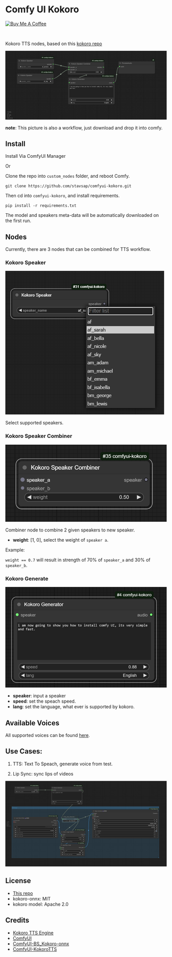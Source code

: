 # Comfy UI Kokoro

<a href="https://www.buymeacoffee.com/stavsapq" target="_blank"><img src="https://cdn.buymeacoffee.com/buttons/default-orange.png" alt="Buy Me A Coffee" height="40" width="174"></a>

<img src="https://img.shields.io/badge/v1.0-green.svg?style=for-the-badge&labelColor=gray&label=Kokoro&color=blue" alt=""/>
<img src="https://img.shields.io/badge/0.3.7-green.svg?style=for-the-badge&labelColor=gray&label=Kokoro-onnx&color=blue" alt=""/>

Kokoro TTS nodes, based on this [kokoro repo](https://github.com/thewh1teagle/kokoro-onnx)

![workflow.png](.meta/workflow.png)

**note**: This picture is also a workflow, just download and drop it into comfy.

## Install

Install Via ComfyUI Manager

Or

Clone the repo into `custom_nodes` folder, and reboot Comfy.

```shell
git clone https://github.com/stavsap/comfyui-kokoro.git
```

Then cd into `comfyui-kokoro`, and install requirements.

```shell
pip install -r requirements.txt 
```


The model and speakers meta-data will be automatically downloaded on the first run.

## Nodes

Currently, there are 3 nodes that can be combined for TTS workflow.

### Kokoro Speaker

![speaker.png](.meta/speaker.png)

Select supported speakers.

### Kokoro Speaker Combiner

![speaker_combiner.png](.meta/speaker_combiner.png)

Combiner node to combine 2 given speakers to new speaker.

- **weight**: [1, 0], select the weight of `speaker a`.

Example:

`weight == 0.7` will result in strength of 70% of `speaker_a` and 30% of `speaker_b`.


### Kokoro Generate

![generator.png](.meta/generator.png)

- **speaker**: input a speaker
- **speed**: set the speach speed.
- **lang**: set the language, what ever is supported by kokoro.


## Available Voices

All supported voices can be found [here](https://huggingface.co/hexgrad/Kokoro-82M/blob/main/VOICES.md).

## Use Cases:

1. TTS: Text To Speach, generate voice from test.

2. Lip Sync: sync lips of videos

![lipsync.png](.meta/lipsync.png)

## License

- [This repo](LICENSE)
- kokoro-onnx: MIT
- kokoro model: Apache 2.0

## Credits

- [Kokoro TTS Engine](https://huggingface.co/hexgrad/Kokoro-82M)
- [ComfyUI](https://github.com/comfyanonymous/ComfyUI)
- [ComfyUI-BS_Kokoro-onnx](https://github.com/Burgstall-labs/ComfyUI-BS_Kokoro-onnx)
- [ComfyUI-KokoroTTS](https://github.com/benjiyaya/ComfyUI-KokoroTTS)
